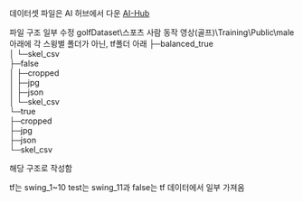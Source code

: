 데이터셋 파일은 AI 허브에서 다운 [AI-Hub](https://www.aihub.or.kr/aihubdata/data/view.do?currMenu=&topMenu=&aihubDataSe=data&dataSetSn=65)

파일 구조 일부 수정
golfDataset\스포츠 사람 동작 영상(골프)\Training\Public\male 아래에 각 스윙별 폴더가 아닌,
tf폴더 아래
├─balanced_true  
│  └─skel_csv  
├─false  
│  ├─cropped  
│  ├─jpg  
│  ├─json  
│  └─skel_csv  
└─true  
    ├─cropped  
    ├─jpg  
    ├─json  
    └─skel_csv

해당 구조로 작성함


tf는 swing_1~10
test는 swing_11과 false는 tf 데이터에서 일부 가져옴
